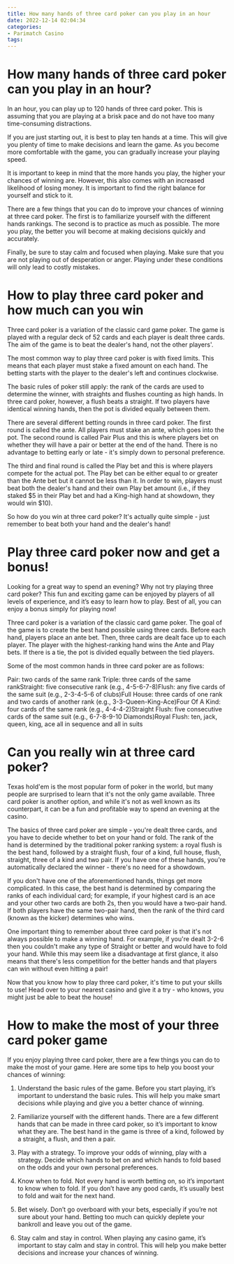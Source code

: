 ```yaml
---
title: How many hands of three card poker can you play in an hour
date: 2022-12-14 02:04:34
categories:
- Parimatch Casino
tags:
---
```



#  How many hands of three card poker can you play in an hour?

In an hour, you can play up to 120 hands of three card poker. This is assuming that you are playing at a brisk pace and do not have too many time-consuming distractions.

If you are just starting out, it is best to play ten hands at a time. This will give you plenty of time to make decisions and learn the game. As you become more comfortable with the game, you can gradually increase your playing speed.

It is important to keep in mind that the more hands you play, the higher your chances of winning are. However, this also comes with an increased likelihood of losing money. It is important to find the right balance for yourself and stick to it.

There are a few things that you can do to improve your chances of winning at three card poker. The first is to familiarize yourself with the different hands rankings. The second is to practice as much as possible. The more you play, the better you will become at making decisions quickly and accurately.

Finally, be sure to stay calm and focused when playing. Make sure that you are not playing out of desperation or anger. Playing under these conditions will only lead to costly mistakes.

#  How to play three card poker and how much can you win

Three card poker is a variation of the classic card game poker. The game is played with a regular deck of 52 cards and each player is dealt three cards. The aim of the game is to beat the dealer's hand, not the other players'.

The most common way to play three card poker is with fixed limits. This means that each player must stake a fixed amount on each hand. The betting starts with the player to the dealer's left and continues clockwise.

The basic rules of poker still apply: the rank of the cards are used to determine the winner, with straights and flushes counting as high hands. In three card poker, however, a flush beats a straight. If two players have identical winning hands, then the pot is divided equally between them.

There are several different betting rounds in three card poker. The first round is called the ante. All players must stake an ante, which goes into the pot. The second round is called Pair Plus and this is where players bet on whether they will have a pair or better at the end of the hand. There is no advantage to betting early or late - it's simply down to personal preference.

The third and final round is called the Play bet and this is where players compete for the actual pot. The Play bet can be either equal to or greater than the Ante bet but it cannot be less than it. In order to win, players must beat both the dealer's hand and their own Play bet amount (i.e., if they staked $5 in their Play bet and had a King-high hand at showdown, they would win $10).

So how do you win at three card poker? It's actually quite simple - just remember to beat both your hand and the dealer's hand!

#  Play three card poker now and get a bonus!

Looking for a great way to spend an evening? Why not try playing three card poker? This fun and exciting game can be enjoyed by players of all levels of experience, and it’s easy to learn how to play. Best of all, you can enjoy a bonus simply for playing now!

Three card poker is a variation of the classic card game poker. The goal of the game is to create the best hand possible using three cards. Before each hand, players place an ante bet. Then, three cards are dealt face up to each player. The player with the highest-ranking hand wins the Ante and Play bets. If there is a tie, the pot is divided equally between the tied players.

Some of the most common hands in three card poker are as follows:

Pair: two cards of the same rank
Triple: three cards of the same rankStraight: five consecutive rank (e.g., 4-5-6-7-8)Flush: any five cards of the same suit (e.g., 2-3-4-5-6 of clubs)Full House: three cards of one rank and two cards of another rank (e.g., 3-3-Queen-King-Ace)Four Of A Kind: four cards of the same rank (e.g., 4-4-4-2)Straight Flush: five consecutive cards of the same suit (e.g., 6-7-8-9-10 Diamonds)Royal Flush: ten, jack, queen, king, ace all in sequence and all in suits

#  Can you really win at three card poker?

Texas hold'em is the most popular form of poker in the world, but many people are surprised to learn that it's not the only game available. Three card poker is another option, and while it's not as well known as its counterpart, it can be a fun and profitable way to spend an evening at the casino.

The basics of three card poker are simple - you're dealt three cards, and you have to decide whether to bet on your hand or fold. The rank of the hand is determined by the traditional poker ranking system: a royal flush is the best hand, followed by a straight flush, four of a kind, full house, flush, straight, three of a kind and two pair. If you have one of these hands, you're automatically declared the winner - there's no need for a showdown.

If you don't have one of the aforementioned hands, things get more complicated. In this case, the best hand is determined by comparing the ranks of each individual card; for example, if your highest card is an ace and your other two cards are both 2s, then you would have a two-pair hand. If both players have the same two-pair hand, then the rank of the third card (known as the kicker) determines who wins.

One important thing to remember about three card poker is that it's not always possible to make a winning hand. For example, if you're dealt 3-2-6 then you couldn't make any type of Straight or better and would have to fold your hand. While this may seem like a disadvantage at first glance, it also means that there's less competition for the better hands and that players can win without even hitting a pair!

Now that you know how to play three card poker, it's time to put your skills to use! Head over to your nearest casino and give it a try - who knows, you might just be able to beat the house!

#  How to make the most of your three card poker game

If you enjoy playing three card poker, there are a few things you can do to make the most of your game. Here are some tips to help you boost your chances of winning:

1. Understand the basic rules of the game. Before you start playing, it’s important to understand the basic rules. This will help you make smart decisions while playing and give you a better chance of winning.

2. Familiarize yourself with the different hands. There are a few different hands that can be made in three card poker, so it’s important to know what they are. The best hand in the game is three of a kind, followed by a straight, a flush, and then a pair.

3. Play with a strategy. To improve your odds of winning, play with a strategy. Decide which hands to bet on and which hands to fold based on the odds and your own personal preferences.

4. Know when to fold. Not every hand is worth betting on, so it’s important to know when to fold. If you don’t have any good cards, it’s usually best to fold and wait for the next hand.

5. Bet wisely. Don’t go overboard with your bets, especially if you’re not sure about your hand. Betting too much can quickly deplete your bankroll and leave you out of the game.

6. Stay calm and stay in control. When playing any casino game, it’s important to stay calm and stay in control. This will help you make better decisions and increase your chances of winning.